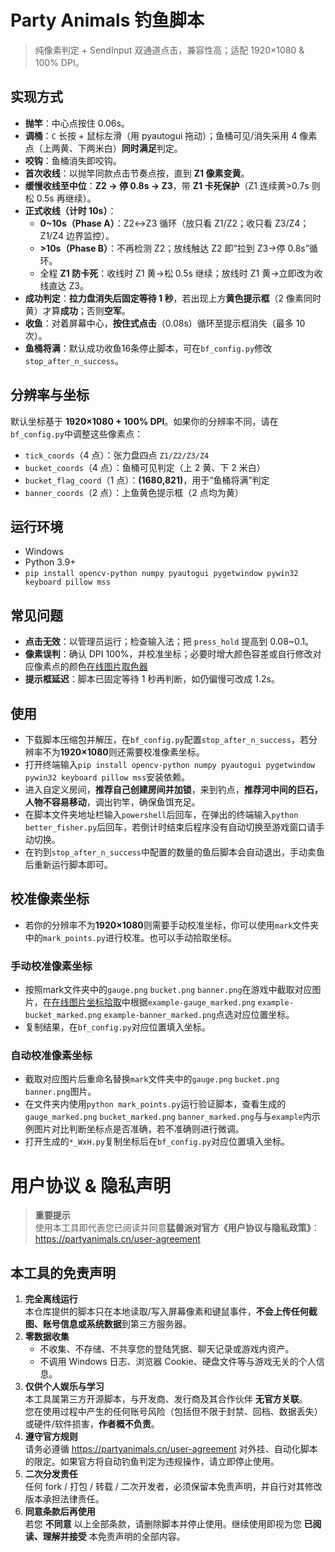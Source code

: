 # Party Animals 钓鱼脚本

> 纯像素判定 + SendInput 双通道点击，兼容性高；适配 1920×1080 & 100% DPI。

## 实现方式
- **抛竿**：中心点按住 0.06s。
- **调桶**：`C` 长按 + 鼠标左滑（用 pyautogui 拖动）；鱼桶可见/消失采用 4 像素点（上两黄、下两米白）**同时满足**判定。
- **咬钩**：鱼桶消失即咬钩。
- **首次收线**：以抛竿同款点击节奏点按，直到 **Z1 像素变黄**。
- **缓慢收线至中位**：**Z2 → 停 0.8s → Z3**，带 **Z1 卡死保护**（Z1 连续黄>0.7s 则松 0.5s 再继续）。
- **正式收线（计时 10s）**：
  - **0~10s（Phase A）**：Z2↔Z3 循环（放只看 Z1/Z2；收只看 Z3/Z4；Z1/Z4 边界监控）。
  - **>10s（Phase B）**：不再检测 Z2；放线触达 Z2 即“拉到 Z3→停 0.8s”循环。
  - 全程 **Z1 防卡死**：收线时 Z1 黄→松 0.5s 继续；放线时 Z1 黄→立即改为收线直达 Z3。
- **成功判定**：**拉力盘消失后固定等待 1 秒**，若出现上方**黄色提示框**（2 像素同时黄）才算**成功**；否则**空军**。
- **收鱼**：对着屏幕中心，**按住式点击**（0.08s）循环至提示框消失（最多 10 次）。
- **鱼桶将满**：默认成功收鱼16条停止脚本，可在`bf_config.py`修改`stop_after_n_success`。

## 分辨率与坐标
默认坐标基于 **1920×1080 + 100% DPI**。如果你的分辨率不同，请在`bf_config.py`中调整这些像素点：
- `tick_coords`（4 点）：张力盘四点 `Z1/Z2/Z3/Z4`
- `bucket_coords`（4 点）：鱼桶可见判定（上 2 黄、下 2 米白）
- `bucket_flag_coord`（1 点）：**(1680,821)**，用于“鱼桶将满”判定
- `banner_coords`（2 点）：上鱼黄色提示框（2 点均为黄）

## 运行环境
- Windows 
- Python 3.9+  
- `pip install opencv-python numpy pyautogui pygetwindow pywin32 keyboard pillow mss`

## 常见问题
- **点击无效**：以管理员运行；检查输入法；把 `press_hold` 提高到 0.08~0.1。
- **像素误判**：确认 DPI 100%，并校准坐标；必要时增大颜色容差或自行修改对应像素点的颜色[在线图片取色器](https://photokit.com/colors/eyedropper/?lang=zh)
- **提示框延迟**：脚本已固定等待 1 秒再判断，如仍偏慢可改成 1.2s。
## 使用
- 下载脚本压缩包并解压，在`bf_config.py`配置`stop_after_n_success`，若分辨率不为**1920×1080**则还需要校准像素坐标。
- 打开终端输入`pip install opencv-python numpy pyautogui pygetwindow pywin32 keyboard pillow mss`安装依赖。
- 进入自定义房间，**推荐自己创建房间并加锁**，来到钓点，**推荐河中间的巨石，人物不容易移动**，调出钓竿，确保鱼饵充足。
- 在脚本文件夹地址栏输入`powershell`后回车，在弹出的终端输入`python better_fisher.py`后回车，若倒计时结束后程序没有自动切换至游戏窗口请手动切换。
- 在钓到`stop_after_n_success`中配置的数量的鱼后脚本会自动退出，手动卖鱼后重新运行脚本即可。
## 校准像素坐标
- 若你的分辨率不为**1920×1080**则需要手动校准坐标，你可以使用`mark`文件夹中的`mark_points.py`进行校准。也可以手动拾取坐标。
### 手动校准像素坐标
- 按照mark文件夹中的`gauge.png` `bucket.png` `banner.png`在游戏中截取对应图片，在[在线图片坐标拾取](https://www.lddgo.net/image/coordinate-pick)中根据`example-gauge_marked.png` `example-bucket_marked.png` `example-banner_marked.png`点选对应位置坐标。
- 复制结果，在`bf_config.py`对应位置填入坐标。
### 自动校准像素坐标
- 截取对应图片后重命名替换`mark`文件夹中的`gauge.png` `bucket.png` `banner.png`图片。
- 在文件夹内使用`python mark_points.py`运行验证脚本，查看生成的`gauge_marked.png` `bucket_marked.png` `banner_marked.png`与与`example`内示例图片对比判断坐标点是否准确，若不准确则进行微调。
- 打开生成的`*_WxH.py`复制坐标后在`bf_config.py`对应位置填入坐标。
# 用户协议 & 隐私声明

> **重要提示**  
> 使用本工具即代表您已阅读并同意**猛兽派对官方《用户协议与隐私政策》**：  
> <https://partyanimals.cn/user-agreement>

## 本工具的免责声明

1. **完全离线运行**  
   本仓库提供的脚本只在本地读取/写入屏幕像素和键鼠事件，**不会上传任何截图、账号信息或系统数据**到第三方服务器。  
2. **零数据收集**  
   - 不收集、不存储、不共享您的登陆凭据、聊天记录或游戏内资产。  
   - 不调用 Windows 日志、浏览器 Cookie、硬盘文件等与游戏无关的个人信息。  
3. **仅供个人娱乐与学习**  
   本工具属第三方开源脚本，与开发商、发行商及其合作伙伴 **无官方关联**。  
   您在使用过程中产生的任何账号风险（包括但不限于封禁、回档、数据丢失）或硬件/软件损害，**作者概不负责**。  
4. **遵守官方规则**  
   请务必遵循 <https://partyanimals.cn/user-agreement> 对外挂、自动化脚本的限定。如果官方将自动钓鱼判定为违规操作，请立即停止使用。  
5. **二次分发责任**  
   任何 fork / 打包 / 转载 / 二次开发者，必须保留本免责声明，并自行对其修改版本承担法律责任。  
6. **同意条款后再使用**  
   若您 **不同意** 以上全部条款，请删除脚本并停止使用。继续使用即视为您 **已阅读、理解并接受** 本免责声明的全部内容。
